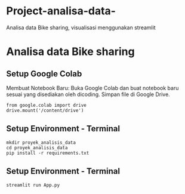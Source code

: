 # Project-analisa-data-
Analisa data Bike sharing, visualisasi menggunakan streamlit

# Analisa data Bike sharing

## Setup Google Colab
Membuat Notebook Baru: Buka Google Colab dan buat notebook baru sesuai yang disediakan oleh dicoding.
Simpan file di Google Drive.
```
from google.colab import drive
drive.mount('/content/drive')
```

## Setup Environment - Terminal
```
mkdir proyek_analisis_data
cd proyek_analisis_data
pip install -r requirements.txt
```

## Setup Environment - Terminal
```
streamlit run App.py
